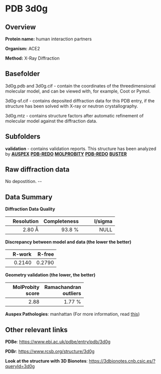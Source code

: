 # PDB 3d0g

## Overview

**Protein name:** human interaction partners

**Organism:** ACE2

**Method:** X-Ray Diffraction

## Basefolder

3d0g.pdb and 3d0g.cif - contain the coordinates of the threedimensional molecular model, and can be viewed with, for example, Coot or Pymol.

3d0g-sf.cif - contains deposited diffraction data for this PDB entry, if the structure has been solved with X-ray or neutron crystallography.

3d0g.mtz - contains structure factors after automatic refinement of molecular model against the diffraction data.

## Subfolders





**validation** - contains validation reports. This structure has been analyzed by [**AUSPEX**](https://github.com/thorn-lab/coronavirus_structural_task_force/tree/master/pdb/human_interaction_partners/ACE2/3d0g/validation/auspex) [**PDB-REDO**](https://github.com/thorn-lab/coronavirus_structural_task_force/tree/master/pdb/human_interaction_partners/ACE2/3d0g/validation/pdb-redo) [**MOLPROBITY**](https://github.com/thorn-lab/coronavirus_structural_task_force/tree/master/pdb/human_interaction_partners/ACE2/3d0g/validation/molprobity) [**PDB-REDO**](https://github.com/thorn-lab/coronavirus_structural_task_force/blob/master/pdb/human_interaction_partners/ACE2/3d0g/validation/Xtriage_output.log) [**BUSTER**](https://www.globalphasing.com/buster/wiki/index.cgi?Covid19Pdb3D0G)

## Raw diffraction data

No depostition. --<br> 

## Data Summary
**Diffraction Data Quality**

|   | Resolution | Completeness| I/sigma |
|---|-------------:|----------------:|--------------:|
|   |2.80 Å|93.8  %|<img width=50/>NULL |

**Discrepancy between model and data (the lower the better)**

|   | **R-work**| **R-free**   
|---|-------------:|----------------:|           
||  0.2140|  0.2790|

**Geometry validation (the lower, the better)**

|   |**MolProbity<br>score**| **Ramachandran<br>outliers** 
|---|-------------:|----------------:|
||  2.88|  1.77 %|

**Auspex Pathologies**: manhattan (For more information, read [this](https://github.com/thorn-lab/coronavirus_structural_task_force/blob/master/pdb/human_interaction_partners/ACE2/3d0g/validation/auspex/3d0g_auspex_comments.txt))

 



## Other relevant links 
**PDBe**:  https://www.ebi.ac.uk/pdbe/entry/pdb/3d0g
 
**PDBr**: https://www.rcsb.org/structure/3d0g 

**Look at the structure with 3D Bionotes**: https://3dbionotes.cnb.csic.es/?queryId=3d0g


